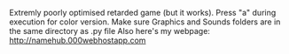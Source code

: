 Extremly poorly optimised retarded game (but it works).
Press "a" during execution for color version.
Make sure Graphics and Sounds folders are in the same directory as .py file
Also here's my webpage: http://namehub.000webhostapp.com
